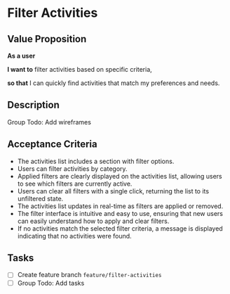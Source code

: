 # Filter Activities

## Value Proposition

**As a user**

**I want to** filter activities based on specific criteria,

**so that** I can quickly find activities that match my preferences and needs.

## Description

Group Todo: Add wireframes

## Acceptance Criteria

- The activities list includes a section with filter options.
- Users can filter activities by category.
- Applied filters are clearly displayed on the activities list, allowing users to see which filters are currently active.
- Users can clear all filters with a single click, returning the list to its unfiltered state.
- The activities list updates in real-time as filters are applied or removed.
- The filter interface is intuitive and easy to use, ensuring that new users can easily understand how to apply and clear filters.
- If no activities match the selected filter criteria, a message is displayed indicating that no activities were found.

## Tasks

- [ ] Create feature branch `feature/filter-activities`
- [ ] Group Todo: Add tasks
